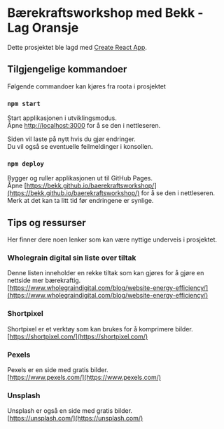 # Bærekraftsworkshop med Bekk - Lag Oransje

Dette prosjektet ble lagd med [Create React App](https://github.com/facebook/create-react-app).

## Tilgjengelige kommandoer

Følgende commandoer kan kjøres fra roota i prosjektet

### `npm start`

Start applikasjonen i utviklingsmodus.\
Åpne [http://localhost:3000](http://localhost:3000) for å se den i nettleseren.

Siden vil laste på nytt hvis du gjør endringer.\
Du vil også se eventuelle feilmeldinger i konsollen.

### `npm deploy`

Bygger og ruller applikasjonen ut til GitHub Pages.\
Åpne [https://bekk.github.io/baerekraftsworkshop/](https://bekk.github.io/baerekraftsworkshop/) for å se den i nettleseren.\
Merk at det kan ta litt tid før endringene er synlige.

## Tips og ressurser

Her finner dere noen lenker som kan være nyttige underveis i prosjektet.

### Wholegrain digital sin liste over tiltak

Denne listen inneholder en rekke tiltak som kan gjøres for å gjøre en nettside mer bærekraftig.\
[https://www.wholegraindigital.com/blog/website-energy-efficiency/](https://www.wholegraindigital.com/blog/website-energy-efficiency/)

### Shortpixel

Shortpixel er et verktøy som kan brukes for å komprimere bilder.\
[https://shortpixel.com/](https://shortpixel.com/)

### Pexels

Pexels er en side med gratis bilder.\
[https://www.pexels.com/](https://www.pexels.com/)

### Unsplash

Unsplash er også en side med gratis bilder.\
[https://unsplash.com/](https://unsplash.com/)
